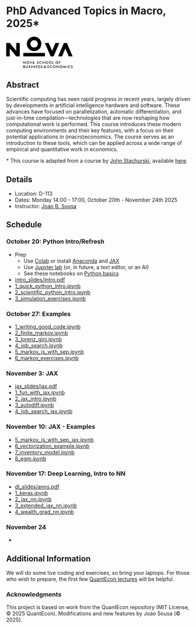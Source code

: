 # PhD Advanced Topics in Macro, 2025\*

<img src="NOVASBE-LOGO.png" alt="Nova SBE Logo" width="180">

## Abstract

Scientific computing has seen rapid progress in recent years, largely driven by developments in artificial intelligence hardware and software. These advances have focused on parallelization, automatic differentiation, and just-in-time compilation—technologies that are now reshaping how computational work is performed. This course introduces these modern computing environments and their key features, with a focus on their potential applications in (macro)economics. The course serves as an introduction to these tools, which can be applied across a wide range of empirical and quantitative work in economics.

\* This course is adapted from a course by [John Stachurski](https://johnstachurski.net/), available [here](https://github.com/QuantEcon/bank_of_portugal_2025).

## Details

* Location: D-113 
* Dates: Monday 14:00 - 17:00, October 20th - November 24th 2025
* Instructor: [Joao B. Sousa](https://jbsousa.com/)

## Schedule

### October 20: Python Intro/Refresh
* Prep
    - Use [Colab](https://colab.research.google.com/) or install [Anaconda](https://www.anaconda.com/download) and [JAX](https://docs.jax.dev/en/latest/installation.html)
    - Use [Jupyter lab](https://jupyter.org/) (or, in future, a text editor, or an AI)
    - See these notebooks on [Python basics](https://github.com/jbrogueira/python_intro)
* [intro_slides/intro.pdf](october_20/intro_slides/intro.pdf)
* [1_quick_python_intro.ipynb](october_20/1_quick_python_intro.ipynb)
* [2_scientific_python_intro.ipynb](october_20/2_scientific_python_intro.ipynb)
* [3_simulation_exercises.ipynb](october_20/3_simulation_exercises.ipynb)

### October 27: Examples
* [1_writing_good_code.ipynb](october_27/1_writing_good_code.ipynb)
* [2_finite_markov.ipynb](october_27/2_finite_markov.ipynb)
* [3_lorenz_gini.ipynb](october_27/3_lorenz_gini.ipynb)
* [4_job_search.ipynb](october_27/4_job_search.ipynb)
* [5_markov_js_with_sep.ipynb](october_27/5_markov_js_with_sep.ipynb)
* [6_markov_exercises.ipynb](october_27/6_markov_exercises.ipynb)

### November 3: JAX
* [jax_slides/jax.pdf](november_3/jax_slides/jax.pdf)
* [1_fun_with_jax.ipynb](november_3/1_fun_with_jax.ipynb)
* [2_jax_intro.ipynb](november_3/2_jax_intro.ipynb)
* [3_autodiff.ipynb](november_3/3_autodiff.ipynb)
* [4_job_search_jax.ipynb](november_3/4_job_search_jax.ipynb)

### November 10: JAX - Examples
* [5_markov_js_with_sep_jax.ipynb](november_10/5_markov_js_with_sep_jax.ipynb)
* [6_vectorization_example.ipynb](november_10/6_vectorization_example.ipynb)
* [7_inventory_model.ipynb](november_10/7_inventory_model.ipynb)
* [8_egm.ipynb](november_10/8_egm.ipynb)

### November 17: Deep Learning, Intro to NN
* [dl_slides/anns.pdf](november_17/dl_slides/anns.pdf)
* [1_keras.ipynb](november_17/1_keras.ipynb)
* [2_jax_nn.ipynb](november_17/2_jax_nn.ipynb)
* [3_extended_jax_nn.ipynb](november_17/3_extended_jax_nn.ipynb)
* [4_wealth_grad_nn.ipynb](november_17/4_wealth_grad_nn.ipynb)

### November 24
*

## Additional Information

We will do some live coding and exercises, so bring your laptops. For
those who wish to prepare, the first few [QuantEcon
lectures](https://python-programming.quantecon.org/intro.html) will be helpful.

### Acknowledgments

This project is based on work from the QuantEcon repository (MIT License, © 2025 QuantEcon).
Modifications and new features by Joao Sousa (© 2025).